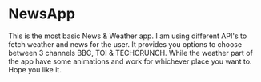 # NewsApp
This is the most basic News & Weather app. I am using different API's to fetch weather and news for the user. 
It provides you options to choose between 3 channels BBC, TOI & TECHCRUNCH. 
While the weather part of the app have some animations and work for whichever place you want to.
Hope you like it.
